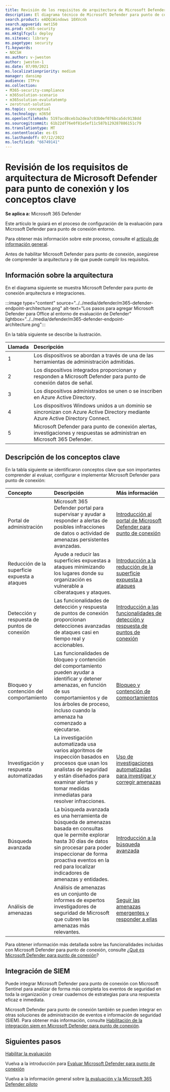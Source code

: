 ```yaml
---
title: Revisión de los requisitos de arquitectura de Microsoft Defender para punto de conexión y los conceptos clave
description: El diagrama técnico de Microsoft Defender para punto de conexión en Microsoft 365 Defender le ayudará a comprender la identidad en Microsoft 365 antes de compilar el laboratorio de prueba o el entorno piloto.
search.product: eADQiWindows 10XVcnh
search.appverid: met150
ms.prod: m365-security
ms.mktglfcycl: deploy
ms.sitesec: library
ms.pagetype: security
f1.keywords:
- NOCSH
ms.author: v-jweston
author: jweston-1
ms.date: 07/09/2021
ms.localizationpriority: medium
manager: dansimp
audience: ITPro
ms.collection:
- M365-security-compliance
- m365solution-scenario
- m365solution-evalutatemtp
- zerotrust-solution
ms.topic: conceptual
ms.technology: m365d
ms.openlocfilehash: 5197acd8ceb3a2dea7c03b0ef076bca5dc9138dd
ms.sourcegitcommit: 61b22df76e0f81e5ef11c587b129287886151c79
ms.translationtype: MT
ms.contentlocale: es-ES
ms.lasthandoff: 07/12/2022
ms.locfileid: "66749141"
---
```

# <a name="review-microsoft-defender-for-endpoint-architecture-requirements-and-key-concepts"></a>Revisión de los requisitos de arquitectura de Microsoft Defender para punto de conexión y los conceptos clave

**Se aplica a:** Microsoft 365 Defender

Este artículo le guiará en el proceso de configuración de la evaluación para Microsoft Defender para punto de conexión entorno.

Para obtener más información sobre este proceso, consulte el [artículo de información general](eval-defender-endpoint-overview.md).

Antes de habilitar Microsoft Defender para punto de conexión, asegúrese de comprender la arquitectura y de que puede cumplir los requisitos.

## <a name="understand-the-architecture"></a>Información sobre la arquitectura

En el diagrama siguiente se muestra Microsoft Defender para punto de conexión arquitectura e integraciones. 

:::image type="content" source="../../media/defender/m365-defender-endpoint-architecture.png" alt-text="Los pasos para agregar Microsoft Defender para Office al entorno de evaluación de Defender" lightbox="../../media/defender/m365-defender-endpoint-architecture.png":::

En la tabla siguiente se describe la ilustración.

Llamada | Descripción
:---|:---|
1 | Los dispositivos se abordan a través de una de las herramientas de administración admitidas. 
2 | Los dispositivos integrados proporcionan y responden a Microsoft Defender para punto de conexión datos de señal.
3 | Los dispositivos administrados se unen o se inscriben en Azure Active Directory.
4  | Los dispositivos Windows unidos a un dominio se sincronizan con Azure Active Directory mediante Azure Active Directory Connect.
5 | Microsoft Defender para punto de conexión alertas, investigaciones y respuestas se administran en Microsoft 365 Defender.

## <a name="understand-key-concepts"></a>Descripción de los conceptos clave

En la tabla siguiente se identificaron conceptos clave que son importantes comprender al evaluar, configurar e implementar Microsoft Defender para punto de conexión: 

Concepto | Descripción | Más información
:---|:---|:---|
Portal de administración | Microsoft 365 Defender portal para supervisar y ayudar a responder a alertas de posibles infracciones de datos o actividad de amenazas persistentes avanzadas. | [Introducción al portal de Microsoft Defender para punto de conexión](/microsoft-365/security/defender-endpoint/portal-overview)
Reducción de la superficie expuesta a ataques | Ayude a reducir las superficies expuestas a ataques minimizando los lugares donde su organización es vulnerable a ciberataques y ataques. | [Introducción a la reducción de la superficie expuesta a ataques](/microsoft-365/security/defender-endpoint/overview-attack-surface-reduction)
Detección y respuesta de puntos de conexión | Las funcionalidades de detección y respuesta de puntos de conexión proporcionan detecciones avanzadas de ataques casi en tiempo real y accionables. | [Introducción a las funcionalidades de detección y respuesta de puntos de conexión](/microsoft-365/security/defender-endpoint/overview-endpoint-detection-response)
Bloqueo y contención del comportamiento | Las funcionalidades de bloqueo y contención del comportamiento pueden ayudar a identificar y detener amenazas, en función de sus comportamientos y de los árboles de proceso, incluso cuando la amenaza ha comenzado a ejecutarse. | [Bloqueo y contención de comportamientos](/microsoft-365/security/defender-endpoint/behavioral-blocking-containment)
Investigación y respuesta automatizadas | La investigación automatizada usa varios algoritmos de inspección basados en procesos que usan los analistas de seguridad y están diseñados para examinar alertas y tomar medidas inmediatas para resolver infracciones. | [Uso de investigaciones automatizadas para investigar y corregir amenazas](/microsoft-365/security/defender-endpoint/automated-investigations)
Búsqueda avanzada | La búsqueda avanzada es una herramienta de búsqueda de amenazas basada en consultas que le permite explorar hasta 30 días de datos sin procesar para poder inspeccionar de forma proactiva eventos en la red para localizar indicadores de amenazas y entidades. | [Introducción a la búsqueda avanzada](/microsoft-365/security/defender-endpoint/advanced-hunting-overview)
Análisis de amenazas | Análisis de amenazas es un conjunto de informes de expertos investigadores de seguridad de Microsoft que cubren las amenazas más relevantes. | [Seguir las amenazas emergentes y responder a ellas](/microsoft-365/security/defender-endpoint/threat-analytics)


Para obtener información más detallada sobre las funcionalidades incluidas con Microsoft Defender para punto de conexión, consulte [¿Qué es Microsoft Defender para punto de conexión](/microsoft-365/security/defender-endpoint/microsoft-defender-endpoint)?

## <a name="siem-integration"></a>Integración de SIEM

Puede integrar Microsoft Defender para punto de conexión con Microsoft Sentinel para analizar de forma más completa los eventos de seguridad en toda la organización y crear cuadernos de estrategias para una respuesta eficaz e inmediata. 

Microsoft Defender para punto de conexión también se pueden integrar en otras soluciones de administración de eventos e información de seguridad (SIEM). Para obtener más información, consulte [Habilitación de la integración siem en Microsoft Defender para punto de conexión](/microsoft-365/security/defender-endpoint/enable-siem-integration).


## <a name="next-steps"></a>Siguientes pasos
[Habilitar la evaluación](eval-defender-endpoint-enable-eval.md)

Vuelva a la introducción para [Evaluar Microsoft Defender para punto de conexión](eval-defender-endpoint-overview.md)

Vuelva a la información general sobre [la evaluación y la Microsoft 365 Defender piloto](eval-overview.md)

